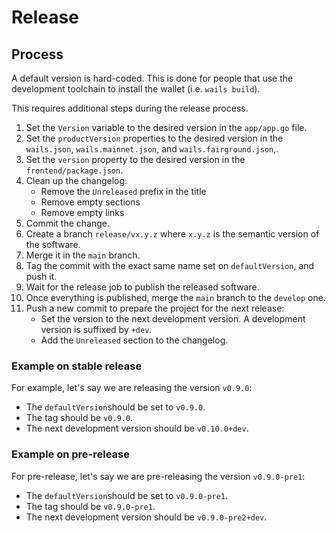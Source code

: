 # Release

## Process

A default version is hard-coded. This is done for people that use the development toolchain to install the wallet (i.e. `wails build`).

This requires additional steps during the release process.

1. Set the `Version` variable to the desired version in the `app/app.go` file.
2. Set the `productVersion` properties to the desired version in the `wails.json`, `wails.mainnet.json`, and `wails.fairground.json`,.
3. Set the `version` property to the desired version in the `frontend/package.json`.
4. Clean up the changelog:
   * Remove the `Unreleased` prefix in the title
   * Remove empty sections
   * Remove empty links
5. Commit the change.
6. Create a branch `release/vx.y.z` where `x.y.z` is the semantic version of the software.
7. Merge it in the `main` branch.
8. Tag the commit with the exact same name set on `defaultVersion`, and push it.
9. Wait for the release job to publish the released software.
10. Once everything is published, merge the `main` branch to the `develop` one.
11. Push a new commit to prepare the project for the next release:
    * Set the version to the next development version. A development version is suffixed by `+dev`.
    * Add the `Unreleased` section to the changelog.

### Example on stable release

For example, let's say we are releasing the version `v0.9.0`:

* The `defaultVersion`should be set to `v0.9.0`.
* The tag should be `v0.9.0`.
* The next development version should be `v0.10.0+dev`.

### Example on pre-release

For pre-release, let's say we are pre-releasing the version `v0.9.0-pre1`:

* The `defaultVersion`should be set to `v0.9.0-pre1`.
* The tag should be `v0.9.0-pre1`.
* The next development version should be `v0.9.0-pre2+dev`.



